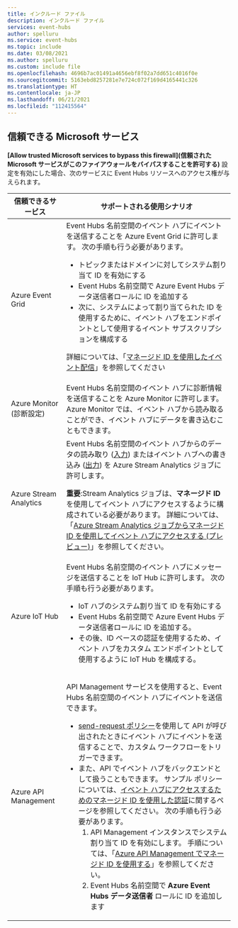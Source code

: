 ```yaml
---
title: インクルード ファイル
description: インクルード ファイル
services: event-hubs
author: spelluru
ms.service: event-hubs
ms.topic: include
ms.date: 03/08/2021
ms.author: spelluru
ms.custom: include file
ms.openlocfilehash: 4696b7ac01491a4656ebf8f02a7dd651c4016f0e
ms.sourcegitcommit: 5163ebd8257281e7e724c072f169d4165441c326
ms.translationtype: HT
ms.contentlocale: ja-JP
ms.lasthandoff: 06/21/2021
ms.locfileid: "112415564"
---
```

## <a name="trusted-microsoft-services"></a>信頼できる Microsoft サービス
**[Allow trusted Microsoft services to bypass this firewall]\(信頼された Microsoft サービスがこのファイアウォールをバイパスすることを許可する\)** 設定を有効にした場合、次のサービスに Event Hubs リソースへのアクセス権が与えられます。

| 信頼できるサービス | サポートされる使用シナリオ | 
| --------------- | ------------------------- | 
| Azure Event Grid | Event Hubs 名前空間のイベント ハブにイベントを送信することを Azure Event Grid に許可します。 次の手順も行う必要があります。 <ul><li>トピックまたはドメインに対してシステム割り当て ID を有効にする</li><li>Event Hubs 名前空間で Azure Event Hubs データ送信者ロールに ID を追加する</li><li>次に、システムによって割り当てられた ID を使用するために、イベント ハブをエンドポイントとして使用するイベント サブスクリプションを構成する</li></ul> <p>詳細については、「[マネージド ID を使用したイベント配信](../../event-grid/managed-service-identity.md)」を参照してください</p>|
| Azure Monitor (診断設定) | Event Hubs 名前空間のイベント ハブに診断情報を送信することを Azure Monitor に許可します。 Azure Monitor では、イベント ハブから読み取ることができ、イベント ハブにデータを書き込むこともできます。 |
| Azure Stream Analytics | Event Hubs 名前空間のイベント ハブからのデータの読み取り ([入力](../../stream-analytics/stream-analytics-add-inputs.md)) またはイベント ハブへの書き込み ([出力](../../stream-analytics/event-hubs-output.md)) を Azure Stream Analytics ジョブに許可します。 <p>**重要**:Stream Analytics ジョブは、**マネージド ID** を使用してイベント ハブにアクセスするように構成されている必要があります。 詳細については、「[Azure Stream Analytics ジョブからマネージド ID を使用してイベント ハブにアクセスする (プレビュー)](../../stream-analytics/event-hubs-managed-identity.md)」を参照してください。 </p>|
| Azure IoT Hub | Event Hubs 名前空間のイベント ハブにメッセージを送信することを IoT Hub に許可します。 次の手順も行う必要があります。 <ul><li>IoT ハブのシステム割り当て ID を有効にする</li><li>Event Hubs 名前空間で Azure Event Hubs データ送信者ロールに ID を追加する。</li><li>その後、ID ベースの認証を使用するため、イベント ハブをカスタム エンドポイントとして使用するように IoT Hub を構成する。</li></ul>
| Azure API Management | <p>API Management サービスを使用すると、Event Hubs 名前空間のイベント ハブにイベントを送信できます。</p> <ul><li>[send-request ポリシー](../../api-management/api-management-sample-send-request.md)を使用して API が呼び出されたときにイベント ハブにイベントを送信することで、カスタム ワークフローをトリガーできます。</li><li>また、API でイベント ハブをバックエンドとして扱うこともできます。 サンプル ポリシーについては、[イベント ハブにアクセスするためのマネージド ID を使用した認証](https://github.com/Azure/api-management-policy-snippets/blob/master/examples/Authenticate%20using%20Managed%20Identity%20to%20access%20Event%20Hub.xml)に関するページを参照してください。 次の手順も行う必要があります。<ol><li>API Management インスタンスでシステム割り当て ID を有効にします。 手順については、「[Azure API Management でマネージド ID を使用する](../../api-management/api-management-howto-use-managed-service-identity.md)」を参照してください。</li><li>Event Hubs 名前空間で **Azure Event Hubs データ送信者** ロールに ID を追加します</li></ol></li></ul> | 
